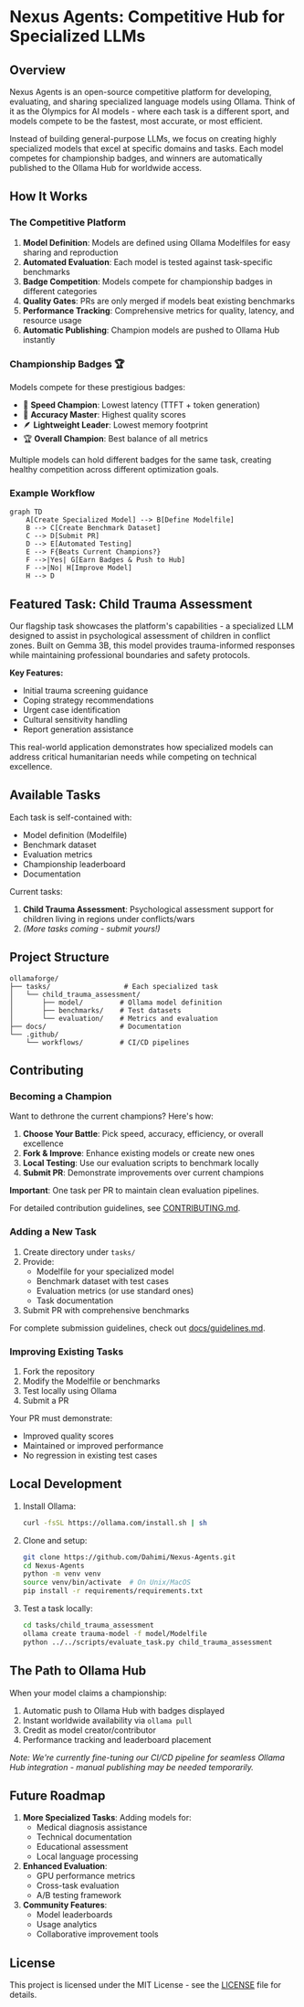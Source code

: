 

# **Nexus Agents: Competitive Hub for Specialized LLMs**

## **Overview**
Nexus Agents is an open-source competitive platform for developing, evaluating, and sharing specialized language models using Ollama. Think of it as the Olympics for AI models - where each task is a different sport, and models compete to be the fastest, most accurate, or most efficient.

Instead of building general-purpose LLMs, we focus on creating highly specialized models that excel at specific domains and tasks. Each model competes for championship badges, and winners are automatically published to the Ollama Hub for worldwide access.

## **How It Works**

### The Competitive Platform
1. **Model Definition**: Models are defined using Ollama Modelfiles for easy sharing and reproduction
2. **Automated Evaluation**: Each model is tested against task-specific benchmarks
3. **Badge Competition**: Models compete for championship badges in different categories
4. **Quality Gates**: PRs are only merged if models beat existing benchmarks
5. **Performance Tracking**: Comprehensive metrics for quality, latency, and resource usage
6. **Automatic Publishing**: Champion models are pushed to Ollama Hub instantly

### Championship Badges 🏆
Models compete for these prestigious badges:
- 🚀 **Speed Champion**: Lowest latency (TTFT + token generation)
- 🎯 **Accuracy Master**: Highest quality scores  
- 🪶 **Lightweight Leader**: Lowest memory footprint
- 🏆 **Overall Champion**: Best balance of all metrics

Multiple models can hold different badges for the same task, creating healthy competition across different optimization goals.

### Example Workflow
```mermaid
graph TD
    A[Create Specialized Model] --> B[Define Modelfile]
    B --> C[Create Benchmark Dataset]
    C --> D[Submit PR]
    D --> E[Automated Testing]
    E --> F{Beats Current Champions?}
    F -->|Yes| G[Earn Badges & Push to Hub]
    F -->|No| H[Improve Model]
    H --> D
```

## **Featured Task: Child Trauma Assessment**
Our flagship task showcases the platform's capabilities - a specialized LLM designed to assist in psychological assessment of children in conflict zones. Built on Gemma 3B, this model provides trauma-informed responses while maintaining professional boundaries and safety protocols.

**Key Features:**
- Initial trauma screening guidance
- Coping strategy recommendations  
- Urgent case identification
- Cultural sensitivity handling
- Report generation assistance

This real-world application demonstrates how specialized models can address critical humanitarian needs while competing on technical excellence.

## **Available Tasks**
Each task is self-contained with:
- Model definition (Modelfile)
- Benchmark dataset
- Evaluation metrics
- Championship leaderboard
- Documentation

Current tasks:
1. **Child Trauma Assessment**: Psychological assessment support for children living in regions under conflicts/wars
2. *(More tasks coming - submit yours!)*

## **Project Structure**
```
ollamaforge/
├── tasks/                  # Each specialized task
│   └── child_trauma_assessment/
│       ├── model/         # Ollama model definition
│       ├── benchmarks/    # Test datasets
│       └── evaluation/    # Metrics and evaluation
├── docs/                  # Documentation
└── .github/
    └── workflows/         # CI/CD pipelines
```

## **Contributing**

### Becoming a Champion
Want to dethrone the current champions? Here's how:

1. **Choose Your Battle**: Pick speed, accuracy, efficiency, or overall excellence
2. **Fork & Improve**: Enhance existing models or create new ones
3. **Local Testing**: Use our evaluation scripts to benchmark locally
4. **Submit PR**: Demonstrate improvements over current champions

**Important**: One task per PR to maintain clean evaluation pipelines.

For detailed contribution guidelines, see [CONTRIBUTING.md](docs/CONTRIBUTING.md).

### Adding a New Task
1. Create directory under `tasks/`
2. Provide:
   - Modelfile for your specialized model
   - Benchmark dataset with test cases
   - Evaluation metrics (or use standard ones)
   - Task documentation
3. Submit PR with comprehensive benchmarks

For complete submission guidelines, check out [docs/guidelines.md](docs/guidelines.md).

### Improving Existing Tasks
1. Fork the repository
2. Modify the Modelfile or benchmarks
3. Test locally using Ollama
4. Submit a PR

Your PR must demonstrate:
- Improved quality scores
- Maintained or improved performance
- No regression in existing test cases

## **Local Development**

1. Install Ollama:
   ```bash
   curl -fsSL https://ollama.com/install.sh | sh
   ```

2. Clone and setup:
   ```bash
   git clone https://github.com/Dahimi/Nexus-Agents.git
   cd Nexus-Agents
   python -m venv venv
   source venv/bin/activate  # On Unix/MacOS
   pip install -r requirements/requirements.txt
   ```

3. Test a task locally:
   ```bash
   cd tasks/child_trauma_assessment
   ollama create trauma-model -f model/Modelfile
   python ../../scripts/evaluate_task.py child_trauma_assessment
   ```

## **The Path to Ollama Hub**
When your model claims a championship:
1. Automatic push to Ollama Hub with badges displayed
2. Instant worldwide availability via `ollama pull`
3. Credit as model creator/contributor
4. Performance tracking and leaderboard placement

*Note: We're currently fine-tuning our CI/CD pipeline for seamless Ollama Hub integration - manual publishing may be needed temporarily.*

## **Future Roadmap**
1. **More Specialized Tasks**: Adding models for:
   - Medical diagnosis assistance
   - Technical documentation
   - Educational assessment
   - Local language processing
2. **Enhanced Evaluation**: 
   - GPU performance metrics
   - Cross-task evaluation
   - A/B testing framework
3. **Community Features**:
   - Model leaderboards
   - Usage analytics
   - Collaborative improvement tools

## **License**
This project is licensed under the MIT License - see the [LICENSE](LICENSE) file for details.


